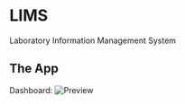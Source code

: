 # LIMS
Laboratory Information Management System

## The App
Dashboard:
![Preview](https://github.com/dizgg/LIMS.git/dashboard.png)
